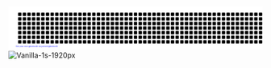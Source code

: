 
![gitartwork](gitartwork.svg)
![Vanilla-1s-1920px](https://user-images.githubusercontent.com/63492980/189462269-7571d11f-8211-4775-a68d-b4d2d9063909.gif)

<!--
**CapitanaBanana/CapitanaBanana** is a ✨ _special_ ✨ repository because its `README.md` (this file) appears on your GitHub profile.

Here are some ideas to get you started:

- 🔭 I’m currently working on ...
- 🌱 I’m currently learning ...
- 👯 I’m looking to collaborate on ...
- 🤔 I’m looking for help with ...
- 💬 Ask me about ...
- 📫 How to reach me: ...
- 😄 Pronouns: ...
- ⚡ Fun fact: ...
-->
